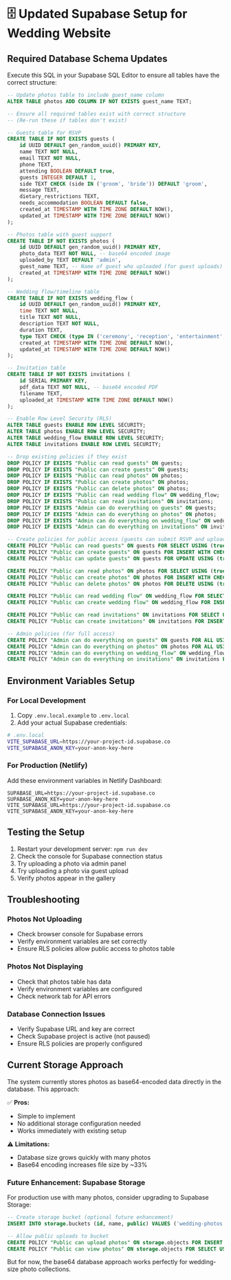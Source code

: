 # 🗄️ Updated Supabase Setup for Wedding Website

## Required Database Schema Updates

Execute this SQL in your Supabase SQL Editor to ensure all tables have the correct structure:

```sql
-- Update photos table to include guest_name column
ALTER TABLE photos ADD COLUMN IF NOT EXISTS guest_name TEXT;

-- Ensure all required tables exist with correct structure
-- (Re-run these if tables don't exist)

-- Guests table for RSVP
CREATE TABLE IF NOT EXISTS guests (
    id UUID DEFAULT gen_random_uuid() PRIMARY KEY,
    name TEXT NOT NULL,
    email TEXT NOT NULL,
    phone TEXT,
    attending BOOLEAN DEFAULT true,
    guests INTEGER DEFAULT 1,
    side TEXT CHECK (side IN ('groom', 'bride')) DEFAULT 'groom',
    message TEXT,
    dietary_restrictions TEXT,
    needs_accommodation BOOLEAN DEFAULT false,
    created_at TIMESTAMP WITH TIME ZONE DEFAULT NOW(),
    updated_at TIMESTAMP WITH TIME ZONE DEFAULT NOW()
);

-- Photos table with guest support
CREATE TABLE IF NOT EXISTS photos (
    id UUID DEFAULT gen_random_uuid() PRIMARY KEY,
    photo_data TEXT NOT NULL, -- base64 encoded image
    uploaded_by TEXT DEFAULT 'admin',
    guest_name TEXT, -- Name of guest who uploaded (for guest uploads)
    created_at TIMESTAMP WITH TIME ZONE DEFAULT NOW()
);

-- Wedding flow/timeline table
CREATE TABLE IF NOT EXISTS wedding_flow (
    id UUID DEFAULT gen_random_uuid() PRIMARY KEY,
    time TEXT NOT NULL,
    title TEXT NOT NULL,
    description TEXT NOT NULL,
    duration TEXT,
    type TEXT CHECK (type IN ('ceremony', 'reception', 'entertainment', 'meal', 'special')) DEFAULT 'ceremony',
    created_at TIMESTAMP WITH TIME ZONE DEFAULT NOW(),
    updated_at TIMESTAMP WITH TIME ZONE DEFAULT NOW()
);

-- Invitation table
CREATE TABLE IF NOT EXISTS invitations (
    id SERIAL PRIMARY KEY,
    pdf_data TEXT NOT NULL, -- base64 encoded PDF
    filename TEXT,
    uploaded_at TIMESTAMP WITH TIME ZONE DEFAULT NOW()
);

-- Enable Row Level Security (RLS)
ALTER TABLE guests ENABLE ROW LEVEL SECURITY;
ALTER TABLE photos ENABLE ROW LEVEL SECURITY;
ALTER TABLE wedding_flow ENABLE ROW LEVEL SECURITY;
ALTER TABLE invitations ENABLE ROW LEVEL SECURITY;

-- Drop existing policies if they exist
DROP POLICY IF EXISTS "Public can read guests" ON guests;
DROP POLICY IF EXISTS "Public can create guests" ON guests;
DROP POLICY IF EXISTS "Public can read photos" ON photos;
DROP POLICY IF EXISTS "Public can create photos" ON photos;
DROP POLICY IF EXISTS "Public can delete photos" ON photos;
DROP POLICY IF EXISTS "Public can read wedding flow" ON wedding_flow;
DROP POLICY IF EXISTS "Public can read invitations" ON invitations;
DROP POLICY IF EXISTS "Admin can do everything on guests" ON guests;
DROP POLICY IF EXISTS "Admin can do everything on photos" ON photos;
DROP POLICY IF EXISTS "Admin can do everything on wedding_flow" ON wedding_flow;
DROP POLICY IF EXISTS "Admin can do everything on invitations" ON invitations;

-- Create policies for public access (guests can submit RSVP and upload photos)
CREATE POLICY "Public can read guests" ON guests FOR SELECT USING (true);
CREATE POLICY "Public can create guests" ON guests FOR INSERT WITH CHECK (true);
CREATE POLICY "Public can update guests" ON guests FOR UPDATE USING (true);

CREATE POLICY "Public can read photos" ON photos FOR SELECT USING (true);
CREATE POLICY "Public can create photos" ON photos FOR INSERT WITH CHECK (true);
CREATE POLICY "Public can delete photos" ON photos FOR DELETE USING (true);

CREATE POLICY "Public can read wedding flow" ON wedding_flow FOR SELECT USING (true);
CREATE POLICY "Public can create wedding flow" ON wedding_flow FOR INSERT WITH CHECK (true);

CREATE POLICY "Public can read invitations" ON invitations FOR SELECT USING (true);
CREATE POLICY "Public can create invitations" ON invitations FOR INSERT WITH CHECK (true);

-- Admin policies (for full access)
CREATE POLICY "Admin can do everything on guests" ON guests FOR ALL USING (true);
CREATE POLICY "Admin can do everything on photos" ON photos FOR ALL USING (true);
CREATE POLICY "Admin can do everything on wedding_flow" ON wedding_flow FOR ALL USING (true);
CREATE POLICY "Admin can do everything on invitations" ON invitations FOR ALL USING (true);
```

## Environment Variables Setup

### For Local Development

1. Copy `.env.local.example` to `.env.local`
2. Add your actual Supabase credentials:

```bash
# .env.local
VITE_SUPABASE_URL=https://your-project-id.supabase.co
VITE_SUPABASE_ANON_KEY=your-anon-key-here
```

### For Production (Netlify)

Add these environment variables in Netlify Dashboard:

```
SUPABASE_URL=https://your-project-id.supabase.co
SUPABASE_ANON_KEY=your-anon-key-here
VITE_SUPABASE_URL=https://your-project-id.supabase.co
VITE_SUPABASE_ANON_KEY=your-anon-key-here
```

## Testing the Setup

1. Restart your development server: `npm run dev`
2. Check the console for Supabase connection status
3. Try uploading a photo via admin panel
4. Try uploading a photo via guest upload
5. Verify photos appear in the gallery

## Troubleshooting

### Photos Not Uploading
- Check browser console for Supabase errors
- Verify environment variables are set correctly
- Ensure RLS policies allow public access to photos table

### Photos Not Displaying
- Check that photos table has data
- Verify environment variables are configured
- Check network tab for API errors

### Database Connection Issues
- Verify Supabase URL and key are correct
- Check Supabase project is active (not paused)
- Ensure RLS policies are properly configured

## Current Storage Approach

The system currently stores photos as base64-encoded data directly in the database. This approach:

✅ **Pros:**
- Simple to implement
- No additional storage configuration needed
- Works immediately with existing setup

⚠️ **Limitations:**
- Database size grows quickly with many photos
- Base64 encoding increases file size by ~33%

### Future Enhancement: Supabase Storage

For production use with many photos, consider upgrading to Supabase Storage:

```sql
-- Create storage bucket (optional future enhancement)
INSERT INTO storage.buckets (id, name, public) VALUES ('wedding-photos', 'wedding-photos', true);

-- Allow public uploads to bucket
CREATE POLICY "Public can upload photos" ON storage.objects FOR INSERT WITH CHECK (bucket_id = 'wedding-photos');
CREATE POLICY "Public can view photos" ON storage.objects FOR SELECT USING (bucket_id = 'wedding-photos');
```

But for now, the base64 database approach works perfectly for wedding-size photo collections.
